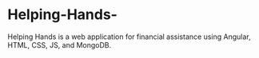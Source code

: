 # Helping-Hands-
Helping Hands is a web application for financial assistance using Angular, HTML, CSS, JS, and MongoDB.
